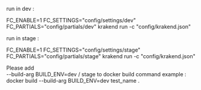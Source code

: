run in dev :

FC_ENABLE=1 
FC_SETTINGS="config/settings/dev"
FC_PARTIALS="config/partials/dev" 
krakend run -c "config/krakend.json" 



run in stage :

FC_ENABLE=1 
FC_SETTINGS="config/settings/stage"
FC_PARTIALS="config/partials/stage" 
krakend run -c "config/krakend.json" 


Please add  
 --build-arg BUILD_ENV=dev / stage 
to docker build command 
example : docker build  --build-arg BUILD_ENV=dev test_name . 